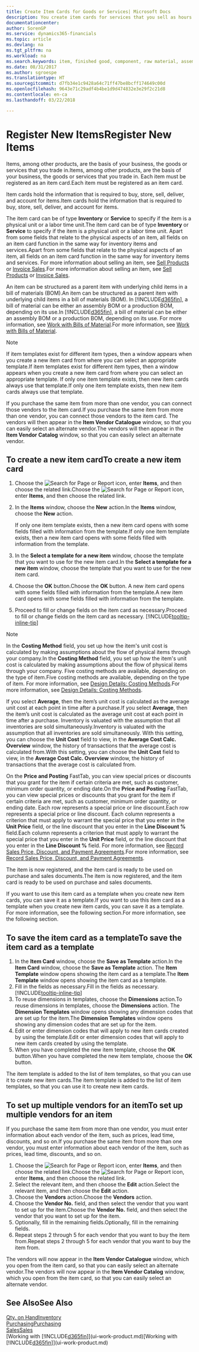 ```yaml
---
title: Create Item Cards for Goods or Services| Microsoft Docs
description: You create item cards for services that you sell as hours and for physical products, such as assembly items, finished goods, components, or raw material, that you sell from your inventory.
documentationcenter: 
author: SorenGP
ms.service: dynamics365-financials
ms.topic: article
ms.devlang: na
ms.tgt_pltfrm: na
ms.workload: na
ms.search.keywords: item, finished good, component, raw material, assembly item
ms.date: 08/31/2017
ms.author: sgroespe
ms.translationtype: HT
ms.sourcegitcommit: d7fb34e1c9428a64c71ff47be8bcff174649c00d
ms.openlocfilehash: 9643e71c29adf4b4be1d9d474832e3e29f2c21d8
ms.contentlocale: en-ca
ms.lasthandoff: 03/22/2018

---
```

# <a name="register-new-items"></a><span data-ttu-id="4d02d-103">Register New Items</span><span class="sxs-lookup"><span data-stu-id="4d02d-103">Register New Items</span></span>
<span data-ttu-id="4d02d-104">Items, among other products, are the basis of your business, the goods or services that you trade in.</span><span class="sxs-lookup"><span data-stu-id="4d02d-104">Items, among other products, are the basis of your business, the goods or services that you trade in.</span></span> <span data-ttu-id="4d02d-105">Each item must be registered as an item card.</span><span class="sxs-lookup"><span data-stu-id="4d02d-105">Each item must be registered as an item card.</span></span>

<span data-ttu-id="4d02d-106">Item cards hold the information that is required to buy, store, sell, deliver, and account for items.</span><span class="sxs-lookup"><span data-stu-id="4d02d-106">Item cards hold the information that is required to buy, store, sell, deliver, and account for items.</span></span>

<span data-ttu-id="4d02d-107">The item card can be of type **Inventory** or **Service** to specify if the item is a physical unit or a labor time unit.</span><span class="sxs-lookup"><span data-stu-id="4d02d-107">The item card can be of type **Inventory** or **Service** to specify if the item is a physical unit or a labor time unit.</span></span> <span data-ttu-id="4d02d-108">Apart from some fields that relate to the physical aspects of an item, all fields on an item card function in the same way for inventory items and services.</span><span class="sxs-lookup"><span data-stu-id="4d02d-108">Apart from some fields that relate to the physical aspects of an item, all fields on an item card function in the same way for inventory items and services.</span></span> <span data-ttu-id="4d02d-109">For more information about selling an item, see [Sell Products](sales-how-sell-products.md) or [Invoice Sales](sales-how-invoice-sales.md).</span><span class="sxs-lookup"><span data-stu-id="4d02d-109">For more information about selling an item, see [Sell Products](sales-how-sell-products.md) or [Invoice Sales](sales-how-invoice-sales.md).</span></span>

<span data-ttu-id="4d02d-110">An item can be structured as a parent item with underlying child items in a bill of materials (BOM).</span><span class="sxs-lookup"><span data-stu-id="4d02d-110">An item can be structured as a parent item with underlying child items in a bill of materials (BOM).</span></span> <span data-ttu-id="4d02d-111">In [!INCLUDE[d365fin](includes/d365fin_md.md)], a bill of material can be either an assembly BOM or a production BOM, depending on its use.</span><span class="sxs-lookup"><span data-stu-id="4d02d-111">In [!INCLUDE[d365fin](includes/d365fin_md.md)], a bill of material can be either an assembly BOM or a production BOM, depending on its use.</span></span> <span data-ttu-id="4d02d-112">For more information, see [Work with Bills of Material](inventory-how-work-BOMs.md).</span><span class="sxs-lookup"><span data-stu-id="4d02d-112">For more information, see [Work with Bills of Material](inventory-how-work-BOMs.md).</span></span>

> [!NOTE]  
>   <span data-ttu-id="4d02d-113">If item templates exist for different item types, then a window appears when you create a new item card from where you can select an appropriate template.</span><span class="sxs-lookup"><span data-stu-id="4d02d-113">If item templates exist for different item types, then a window appears when you create a new item card from where you can select an appropriate template.</span></span> <span data-ttu-id="4d02d-114">If only one item template exists, then new item cards always use that template.</span><span class="sxs-lookup"><span data-stu-id="4d02d-114">If only one item template exists, then new item cards always use that template.</span></span>

<span data-ttu-id="4d02d-115">If you purchase the same item from more than one vendor, you can connect those vendors to the item card.</span><span class="sxs-lookup"><span data-stu-id="4d02d-115">If you purchase the same item from more than one vendor, you can connect those vendors to the item card.</span></span> <span data-ttu-id="4d02d-116">The vendors will then appear in the **Item Vendor Catalogue** window, so that you can easily select an alternate vendor.</span><span class="sxs-lookup"><span data-stu-id="4d02d-116">The vendors will then appear in the **Item Vendor Catalog** window, so that you can easily select an alternate vendor.</span></span>

## <a name="to-create-a-new-item-card"></a><span data-ttu-id="4d02d-117">To create a new item card</span><span class="sxs-lookup"><span data-stu-id="4d02d-117">To create a new item card</span></span>
1. <span data-ttu-id="4d02d-118">Choose the ![Search for Page or Report](media/ui-search/search_small.png "Search for Page or Report icon") icon, enter **Items**, and then choose the related link.</span><span class="sxs-lookup"><span data-stu-id="4d02d-118">Choose the ![Search for Page or Report](media/ui-search/search_small.png "Search for Page or Report icon") icon, enter **Items**, and then choose the related link.</span></span>  
2. <span data-ttu-id="4d02d-119">In the **Items** window, choose the **New** action.</span><span class="sxs-lookup"><span data-stu-id="4d02d-119">In the **Items** window, choose the **New** action.</span></span>

    <span data-ttu-id="4d02d-120">If only one item template exists, then a new item card opens with some fields filled with information from the template.</span><span class="sxs-lookup"><span data-stu-id="4d02d-120">If only one item template exists, then a new item card opens with some fields filled with information from the template.</span></span>
3. <span data-ttu-id="4d02d-121">In the **Select a template for a new item** window, choose the template that you want to use for the new item card.</span><span class="sxs-lookup"><span data-stu-id="4d02d-121">In the **Select a template for a new item** window, choose the template that you want to use for the new item card.</span></span>
4. <span data-ttu-id="4d02d-122">Choose the **OK** button.</span><span class="sxs-lookup"><span data-stu-id="4d02d-122">Choose the **OK** button.</span></span> <span data-ttu-id="4d02d-123">A new item card opens with some fields filled with information from the template.</span><span class="sxs-lookup"><span data-stu-id="4d02d-123">A new item card opens with some fields filled with information from the template.</span></span>
5. <span data-ttu-id="4d02d-124">Proceed to fill or change fields on the item card as necessary.</span><span class="sxs-lookup"><span data-stu-id="4d02d-124">Proceed to fill or change fields on the item card as necessary.</span></span> [!INCLUDE[tooltip-inline-tip](includes/tooltip-inline-tip_md.md)]

> [!NOTE]
> <span data-ttu-id="4d02d-125">In the **Costing Method** field, you set up how the item's unit cost is calculated by making assumptions about the flow of physical items through your company.</span><span class="sxs-lookup"><span data-stu-id="4d02d-125">In the **Costing Method** field, you set up how the item's unit cost is calculated by making assumptions about the flow of physical items through your company.</span></span> <span data-ttu-id="4d02d-126">Five costing methods are available, depending on the type of item.</span><span class="sxs-lookup"><span data-stu-id="4d02d-126">Five costing methods are available, depending on the type of item.</span></span> <span data-ttu-id="4d02d-127">For more information, see [Design Details: Costing Methods](design-details-costing-methods.md).</span><span class="sxs-lookup"><span data-stu-id="4d02d-127">For more information, see [Design Details: Costing Methods](design-details-costing-methods.md).</span></span>
>
> <span data-ttu-id="4d02d-128">If you select **Average**, then the item’s unit cost is calculated as the average unit cost at each point in time after a purchase.</span><span class="sxs-lookup"><span data-stu-id="4d02d-128">If you select **Average**, then the item’s unit cost is calculated as the average unit cost at each point in time after a purchase.</span></span> <span data-ttu-id="4d02d-129">Inventory is valuated with the assumption that all inventories are sold simultaneously.</span><span class="sxs-lookup"><span data-stu-id="4d02d-129">Inventory is valuated with the assumption that all inventories are sold simultaneously.</span></span> <span data-ttu-id="4d02d-130">With this setting, you can choose the **Unit Cost** field to view, in the **Average Cost Calc. Overview** window, the history of transactions that the average cost is calculated from.</span><span class="sxs-lookup"><span data-stu-id="4d02d-130">With this setting, you can choose the **Unit Cost** field to view, in the **Average Cost Calc. Overview** window, the history of transactions that the average cost is calculated from.</span></span>

<span data-ttu-id="4d02d-131">On the **Price and Posting** FastTab, you can view special prices or discounts that you grant for the item if certain criteria are met, such as customer, minimum order quantity, or ending date.</span><span class="sxs-lookup"><span data-stu-id="4d02d-131">On the **Price and Posting** FastTab, you can view special prices or discounts that you grant for the item if certain criteria are met, such as customer, minimum order quantity, or ending date.</span></span> <span data-ttu-id="4d02d-132">Each row represents a special price or line discount.</span><span class="sxs-lookup"><span data-stu-id="4d02d-132">Each row represents a special price or line discount.</span></span> <span data-ttu-id="4d02d-133">Each column represents a criterion that must apply to warrant the special price that you enter in the **Unit Price** field, or the line discount that you enter in the **Line Discount %** field.</span><span class="sxs-lookup"><span data-stu-id="4d02d-133">Each column represents a criterion that must apply to warrant the special price that you enter in the **Unit Price** field, or the line discount that you enter in the **Line Discount %** field.</span></span> <span data-ttu-id="4d02d-134">For more information, see [Record Sales Price, Discount, and Payment Agreements](sales-how-record-sales-price-discount-payment-agreements.md).</span><span class="sxs-lookup"><span data-stu-id="4d02d-134">For more information, see [Record Sales Price, Discount, and Payment Agreements](sales-how-record-sales-price-discount-payment-agreements.md).</span></span>

<span data-ttu-id="4d02d-135">The item is now registered, and the item card is ready to be used on purchase and sales documents.</span><span class="sxs-lookup"><span data-stu-id="4d02d-135">The item is now registered, and the item card is ready to be used on purchase and sales documents.</span></span>

<span data-ttu-id="4d02d-136">If you want to use this item card as a template when you create new item cards, you can save it as a template.</span><span class="sxs-lookup"><span data-stu-id="4d02d-136">If you want to use this item card as a template when you create new item cards, you can save it as a template.</span></span> <span data-ttu-id="4d02d-137">For more information, see the following section.</span><span class="sxs-lookup"><span data-stu-id="4d02d-137">For more information, see the following section.</span></span>

## <a name="to-save-the-item-card-as-a-template"></a><span data-ttu-id="4d02d-138">To save the item card as a template</span><span class="sxs-lookup"><span data-stu-id="4d02d-138">To save the item card as a template</span></span>
1. <span data-ttu-id="4d02d-139">In the **Item Card** window, choose the **Save as Template** action.</span><span class="sxs-lookup"><span data-stu-id="4d02d-139">In the **Item Card** window, choose the **Save as Template** action.</span></span> <span data-ttu-id="4d02d-140">The **Item Template** window opens showing the item card as a template.</span><span class="sxs-lookup"><span data-stu-id="4d02d-140">The **Item Template** window opens showing the item card as a template.</span></span>
2. <span data-ttu-id="4d02d-141">Fill in the fields as necessary.</span><span class="sxs-lookup"><span data-stu-id="4d02d-141">Fill in the fields as necessary.</span></span> [!INCLUDE[tooltip-inline-tip](includes/tooltip-inline-tip_md.md)]
3. <span data-ttu-id="4d02d-142">To reuse dimensions in templates, choose the **Dimensions** action.</span><span class="sxs-lookup"><span data-stu-id="4d02d-142">To reuse dimensions in templates, choose the **Dimensions** action.</span></span> <span data-ttu-id="4d02d-143">The **Dimension Templates** window opens showing any dimension codes that are set up for the item.</span><span class="sxs-lookup"><span data-stu-id="4d02d-143">The **Dimension Templates** window opens showing any dimension codes that are set up for the item.</span></span>
4. <span data-ttu-id="4d02d-144">Edit or enter dimension codes that will apply to new item cards created by using the template.</span><span class="sxs-lookup"><span data-stu-id="4d02d-144">Edit or enter dimension codes that will apply to new item cards created by using the template.</span></span>
5. <span data-ttu-id="4d02d-145">When you have completed the new item template, choose the **OK** button.</span><span class="sxs-lookup"><span data-stu-id="4d02d-145">When you have completed the new item template, choose the **OK** button.</span></span>

<span data-ttu-id="4d02d-146">The item template is added to the list of item templates, so that you can use it to create new item cards.</span><span class="sxs-lookup"><span data-stu-id="4d02d-146">The item template is added to the list of item templates, so that you can use it to create new item cards.</span></span>

## <a name="to-set-up-multiple-vendors-for-an-item"></a><span data-ttu-id="4d02d-147">To set up multiple vendors for an item</span><span class="sxs-lookup"><span data-stu-id="4d02d-147">To set up multiple vendors for an item</span></span>  
<span data-ttu-id="4d02d-148">If you purchase the same item from more than one vendor, you must enter information about each vendor of the item, such as prices, lead time, discounts, and so on.</span><span class="sxs-lookup"><span data-stu-id="4d02d-148">If you purchase the same item from more than one vendor, you must enter information about each vendor of the item, such as prices, lead time, discounts, and so on.</span></span>  

1.  <span data-ttu-id="4d02d-149">Choose the ![Search for Page or Report](media/ui-search/search_small.png "Search for Page or Report icon") icon, enter **Items**, and then choose the related link.</span><span class="sxs-lookup"><span data-stu-id="4d02d-149">Choose the ![Search for Page or Report](media/ui-search/search_small.png "Search for Page or Report icon") icon, enter **Items**, and then choose the related link.</span></span>  
2.  <span data-ttu-id="4d02d-150">Select the relevant item, and then choose the **Edit** action.</span><span class="sxs-lookup"><span data-stu-id="4d02d-150">Select the relevant item, and then choose the **Edit** action.</span></span>  
3.  <span data-ttu-id="4d02d-151">Choose the **Vendors** action.</span><span class="sxs-lookup"><span data-stu-id="4d02d-151">Choose the **Vendors** action.</span></span>  
4.  <span data-ttu-id="4d02d-152">Choose the **Vendor No.** field, and then select the vendor that you want to set up for the item.</span><span class="sxs-lookup"><span data-stu-id="4d02d-152">Choose the **Vendor No.** field, and then select the vendor that you want to set up for the item.</span></span>  
5.  <span data-ttu-id="4d02d-153">Optionally, fill in the remaining fields.</span><span class="sxs-lookup"><span data-stu-id="4d02d-153">Optionally, fill in the remaining fields.</span></span>  
6.  <span data-ttu-id="4d02d-154">Repeat steps 2 through 5 for each vendor that you want to buy the item from.</span><span class="sxs-lookup"><span data-stu-id="4d02d-154">Repeat steps 2 through 5 for each vendor that you want to buy the item from.</span></span>

<span data-ttu-id="4d02d-155">The vendors will now appear in the **Item Vendor Catalogue** window, which you open from the item card, so that you can easily select an alternate vendor.</span><span class="sxs-lookup"><span data-stu-id="4d02d-155">The vendors will now appear in the **Item Vendor Catalog** window, which you open from the item card, so that you can easily select an alternate vendor.</span></span>

## <a name="see-also"></a><span data-ttu-id="4d02d-156">See Also</span><span class="sxs-lookup"><span data-stu-id="4d02d-156">See Also</span></span>
  [<span data-ttu-id="4d02d-157">Qty. on Hand</span><span class="sxs-lookup"><span data-stu-id="4d02d-157">Inventory</span></span>](inventory-manage-inventory.md)  
  [<span data-ttu-id="4d02d-158">Purchasing</span><span class="sxs-lookup"><span data-stu-id="4d02d-158">Purchasing</span></span>](purchasing-manage-purchasing.md)  
  [<span data-ttu-id="4d02d-159">Sales</span><span class="sxs-lookup"><span data-stu-id="4d02d-159">Sales</span></span>](sales-manage-sales.md)  
  <span data-ttu-id="4d02d-160">[Working with [!INCLUDE[d365fin](includes/d365fin_md.md)]](ui-work-product.md)</span><span class="sxs-lookup"><span data-stu-id="4d02d-160">[Working with [!INCLUDE[d365fin](includes/d365fin_md.md)]](ui-work-product.md)</span></span>

